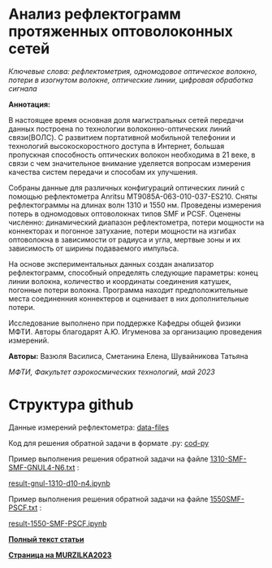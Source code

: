 # Анализ рефлектограмм протяженных оптоволоконных сетей

*Ключевые слова: рефлектометрия, одномодовое оптическое волокно, потери в изогнутом волокне, оптические линии, цифровая обработка сигнала*

**Аннотация:**

В настоящее время основная доля магистральных сетей передачи данных построена по
технологии волоконно-оптических линий связи(ВОЛС). С развитием портативной мобильной телефонии и технологий высокоскоростного доступа в Интернет, большая пропускная
способность оптических волокон необходима в 21 веке, в связи с чем значительное внимание уделяется вопросам измерения качества систем передачи и способам их улучшения.

Собраны данные для различных конфигураций оптических линий с помощью рефлектометра Anritsu MT9085A-063-010-037-ES210. Сняты рефлектограммы на длинах волн
1310 и 1550 нм. Проведены измерения потерь в одномодовых оптоволокнах типов SMF
и PCSF. Оценены численно: динамический диапазон рефлектометра, потери мощности на
коннекторах и погонное затухание, потери мощности на изгибах оптоволокна в зависимости от радиуса и угла, мертвые зоны и их зависимость от ширины подаваемого импульса.

На основе экспериментальных данных создан анализатор рефлектограмм, способный
определять следующие параметры: конец линии волокна, количество и координаты соединения катушек, погонные потери волокна. Программа находит предположительные места
соединенния коннектеров и оценивает в них дополнительные потери.

Исследование выполнено при поддержке Кафедры общей физики МФТИ. Авторы благодарят А.Ю. Игуменова за организацию проведения измерений.

**Авторы:** Вазюля Василиса, Сметанина Елена, Шувайникова Татьяна

*МФТИ, Факультет аэрокосмических технологий, май 2023*

# Структура github

Данные измерений рефлектометра: [data-files](https://github.com/shuvtan/Optovolokno/tree/master/data-files)

Код для решения обратной задачи в формате .py: [cod-py](https://github.com/shuvtan/Optovolokno/tree/master/cod-py)

Пример выполнения решения обратной задачи на файле [1310-SMF-SMF-GNUL4-N6.txt](https://github.com/shuvtan/Optovolokno/blob/master/data-files/1310-SMF-SMF-GNUL4-N6.txt) :

[result-gnul-1310-d10-n4.ipynb](https://github.com/shuvtan/Optovolokno/blob/master/result-gnul-1310-d10-n4.ipynb) 

Пример выполнения решения обратной задачи на файле [1550SMF-PSCF.txt](https://github.com/shuvtan/Optovolokno/blob/master/data-files/1550SMF-PSCF.txt) :

[result-1550-SMF-PSCF.ipynb](https://github.com/shuvtan/Optovolokno/blob/master/result-1550-SMF-PSCF.ipynb)


**[Полный текст статьи](https://github.com/shuvtan/Optovolokno/blob/master/analizator-reflectogram.pdf)**

**[Страница на MURZILKA2023](https://easychair.org/conferences/submission?a=30846458;submission=6509756)**
